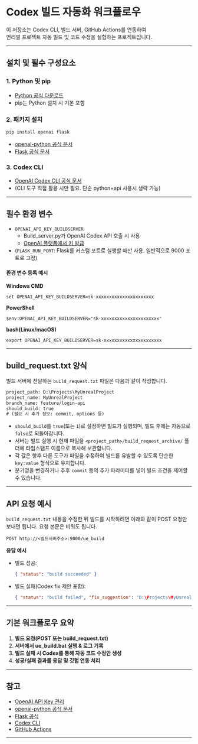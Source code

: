 
# Codex 빌드 자동화 워크플로우

이 저장소는 Codex CLI, 빌드 서버, GitHub Actions를 연동하여  
언리얼 프로젝트 자동 빌드 및 코드 수정을 실험하는 프로젝트입니다.

---

## 설치 및 필수 구성요소

### 1. Python 및 pip
- [Python 공식 다운로드](https://www.python.org/downloads/)
- pip는 Python 설치 시 기본 포함

### 2. 패키지 설치
```bash
pip install openai flask
```
- [openai-python 공식 문서](https://github.com/openai/openai-python)
- [Flask 공식 문서](https://flask.palletsprojects.com/)

### 3. Codex CLI  
- [OpenAI Codex CLI 공식 문서](https://github.com/openai/openai-codex-cli)
- (CLI 도구 직접 활용 시만 필요. 단순 python+api 사용시 생략 가능)

---

## 필수 환경 변수

- `OPENAI_API_KEY_BUILDSERVER`  
  - Build_server.py가 OpenAI Codex API 호출 시 사용  
  - [OpenAI 플랫폼에서 키 발급](https://platform.openai.com/api-keys)
- (`FLASK_RUN_PORT`: Flask를 커스텀 포트로 실행할 때만 사용. 일반적으로 9000 포트로 고정)

#### 환경 변수 등록 예시
**Windows CMD**
```
set OPENAI_API_KEY_BUILDSERVER=sk-xxxxxxxxxxxxxxxxxxxxxx
```
**PowerShell**
```
$env:OPENAI_API_KEY_BUILDSERVER="sk-xxxxxxxxxxxxxxxxxxxxxx"
```
**bash(Linux/macOS)**
```
export OPENAI_API_KEY_BUILDSERVER=sk-xxxxxxxxxxxxxxxxxxxxxx
```

---

## build_request.txt 양식

빌드 서버에 전달하는 `build_request.txt` 파일은 다음과 같이 작성합니다.

```txt
project_path: D:\Projects\MyUnrealProject
project_name: MyUnrealProject
branch_name: feature/login-api
should_build: true
# (필요 시 추가 정보: commit, options 등)
```

- `should_build`를 `true`(또는 `1`)로 설정하면 빌드가 실행되며, 빌드 후에는 자동으로 `false`로 되돌아갑니다.
- 서버는 빌드 실행 시 현재 파일을 `<project_path>/build_request_archive/` 폴더에 타임스탬프 이름으로 복사해 보관합니다.
- 각 값은 향후 다른 도구가 파일을 수정하여 빌드를 유발할 수 있도록 단순한 `key:value` 형식으로 유지합니다.
- 분기명을 변경하거나 추후 `commit` 등의 추가 파라미터를 넣어 빌드 조건을 제어할 수 있습니다.

---

## API 요청 예시

`build_request.txt` 내용을 수정한 뒤 빌드를 시작하려면 아래와 같이 POST 요청만 보내면 됩니다. 요청 본문은 비워도 됩니다.

```
POST http://<빌드서버주소>:9000/ue_build
```

**응답 예시**
- 빌드 성공:  
  ```json
  { "status": "build succeeded" }
  ```
- 빌드 실패(Codex fix 제안 포함):  
  ```json
  { "status": "build failed", "fix_suggestion": "D:\Projects\MyUnrealProject\codex_fix.txt" }
  ```

---

## 기본 워크플로우 요약

1. **빌드 요청(POST 또는 build_request.txt)**  
2. **서버에서 ue_build.bat 실행 & 로그 기록**  
3. **빌드 실패 시 Codex를 통해 자동 코드 수정안 생성**  
4. **성공/실패 결과를 응답 및 깃헙 연동 처리**

---

## 참고

- [OpenAI API Key 관리](https://platform.openai.com/api-keys)
- [openai-python 공식 문서](https://github.com/openai/openai-python)
- [Flask 공식](https://flask.palletsprojects.com/)
- [Codex CLI](https://github.com/openai/openai-codex-cli)
- [GitHub Actions](https://docs.github.com/actions)

---
